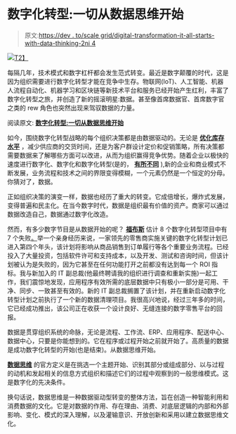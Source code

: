 # 数字化转型:一切从数据思维开始

> 原文:[https://dev . to/scale grid/digital-transformation-it-all-starts-with-data-thinking-2ni 4](https://dev.to/scalegrid/digital-transformation-it-all-starts-with-data-thinking-2ni4)

[![](../Images/c208c6c4e6ca611802cb9b1b97933299.png)T2】](https://res.cloudinary.com/practicaldev/image/fetch/s--WTzuQxb2--/c_limit%2Cf_auto%2Cfl_progressive%2Cq_auto%2Cw_880/https://mongodb.scalegrid.io/hubfs/Digital-Transformation-It-All-Starts-With-Data-Thinking-ScaleGrid-Blog-493336-edited.jpg)

每隔几年，技术模式和数字杠杆都会发生范式转变。最近是数字颠覆的时代，这是因为组织需要进行数字化转型才能在竞争中生存。物联网(IoT)、人工智能、机器人流程自动化、机器学习和区块链等新技术平台和服务已经开始产生红利，丰富了数字化转型之旅，并创造了新的摇滚明星:数据。甚至像首席数据官、首席数字官之类的 rew 角色也突然出现来驾驭数据的力量。

阅读原文: **[数字化转型:一切从数据思维开始](https://scalegrid.io/blog/digital-transformation-it-all-starts-with-data-thinking/)**

如今，围绕数字化转型战略的每个组织决策都是由数据驱动的。无论是 **[优化库存水平](https://scalegrid.io/blog/introduction-to-redis-data-structures-sets/)** ，减少供应商的交货时间，还是为客户群设计定价和促销策略，所有决策都需要数据来了解哪些方面可以改进，从而为组织赢得竞争优势。随着企业以极快的速度进行数字化、数字化和数字化转型(是的， **[有所不同](https://www.forbes.com/sites/jasonbloomberg/2018/04/29/digitization-digitalization-and-digital-transformation-confuse-them-at-your-peril/#291cf5e32f2c)** ),新的企业和商业模式不断发展，业务流程和技术之间的界限变得模糊，一个元素仍然是一个恒定的分母。你猜对了，数据。

正如组织决策的演变一样，数据也经历了重大的转变。它成倍增长，爆炸式发展，变得普遍和民主化。在当今数字时代，数据是组织最有价值的资产。商家可以通过数据改造自己，数据通过数字化改造。

然而，有多少数字节目是从数据开始的呢？ **[福布斯](https://www.forbes.com/sites/brucerogers/2016/01/07/why-84-of-companies-fail-at-digital-transformation/#a8411e9397bd)** 估计 8 个数字化转型项目中有 7 个失败[。](https://www.forbes.com/sites/brucerogers/2016/01/07/why-84-of-companies-fail-at-digital-transformation/#a8411e9397bd)举一个亲身经历来说，一家领先的零售商实施关键的数字化转型计划已进入第四个年头，该计划将影响从商品销售到订单履行等各个重要业务流程。已经投入了大量投资，包括软件许可和支持成本，以及开发、测试和咨询时间，但该计划被认为是失败的，因为它甚至在任何功能打开之前都没有达到每一个 ROI 指标。我与新加入的 IT 副总裁(他最终聘请我的组织进行调查和重新实施)一起工作，我们震惊地发现，应用程序有效所需的底层数据中只有极小一部分是可用、干净、同步、一致甚至有效的。新的 IT 副总裁搁置了该计划，并在重新启动数字化转型计划之前执行了一个新的数据清理项目。我很高兴地说，经过三年多的时间，它已经成功推出，该公司正在收获一个设计良好、无缝连接的数字零售平台的回报。

数据是贯穿组织系统的命脉，无论是流程、工作流、ERP、应用程序、配送中心、数据中心，只要是你能想到的。它在程序或过程开始之前就开始了。高质量的数据是成功数字化转型的开始(也是结束)。从数据思维开始。

**[数据思维](https://wiki2.org/en/Data_thinking)** 的官方定义是在挑选一个主题开始、识别其部分或组成部分、以与过程的动机和发起相关的信息方式组织和描述它们的过程中观察到的一般思维模式。这是数字化的先决条件。

换句话说，数据思维是一种数据驱动型转变的整体方法，旨在创造一种智能利用和消费数据的文化。它是对数据的作用、存在理由、消费、对底层逻辑的内部和外部影响、变化、模式的深入理解，以及灌输意识、开放创新和采用以建立数据思维文化。